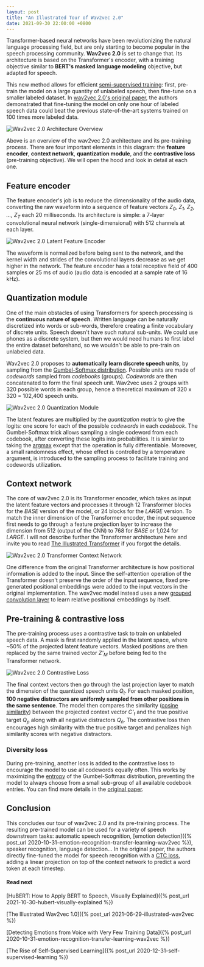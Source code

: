 ```yaml
---
layout: post
title: "An Illustrated Tour of Wav2vec 2.0"
date: 2021-09-30 22:00:00 +0800
---
```


Transformer-based neural networks have been revolutionizing the natural language processing field, but are only starting to become popular in the speech processing community. **Wav2vec 2.0** is set to change that. Its architecture is based on the Transformer's encoder, with a training objective similar to **BERT's masked language modeling** objective, but adapted for speech.

This new method allows for efficient [semi-supervised training](https://en.wikipedia.org/wiki/Semi-supervised_learning): first, pre-train the model on a large quantity of unlabeled speech, then fine-tune on a smaller labeled dataset. In [wav2vec 2.0's original paper](https://proceedings.neurips.cc/paper/2020/hash/92d1e1eb1cd6f9fba3227870bb6d7f07-Abstract.html), the authors demonstrated that fine-tuning the model on only one hour of labeled speech data could beat the previous state-of-the-art systems trained on 100 times more labeled data.

![Wav2vec 2.0 Architecture Overview](/assets/images/illustrated-wav2vec/wav2vec2_architecture_pretraining.png)

Above is an overview of the wav2vec 2.0 architecture and its pre-training process. There are four important elements in this diagram: the **feature encoder**, **context network**, **quantization module**, and the **contrastive loss** (pre-training objective). We will open the hood and look in detail at each one.

## Feature encoder

The feature encoder's job is to reduce the dimensionality of the audio data, converting the raw waveform into a sequence of feature vectors *Z<sub>0</sub>, Z<sub>1</sub>, Z<sub>2</sub>, ..., Z<sub>T</sub>* each 20 milliseconds. Its architecture is simple: a 7-layer convolutional neural network (single-dimensional) with 512 channels at each layer.

![Wav2vec 2.0 Latent Feature Encoder](/assets/images/illustrated-wav2vec/wav2vec2_feature_encoder.png)

The waveform is normalized before being sent to the network, and the kernel width and strides of the convolutional layers decrease as we get higher in the network. The feature encoder has a total receptive field of 400 samples or 25 ms of audio (audio data is encoded at a sample rate of 16 kHz).

## Quantization module

One of the main obstacles of using Transformers for speech processing is the **continuous nature of speech**. Written language can be naturally discretized into words or sub-words, therefore creating a finite vocabulary of discrete units. Speech doesn't have such natural sub-units. We could use phones as a discrete system, but then we would need humans to first label the entire dataset beforehand, so we wouldn't be able to pre-train on unlabeled data.

Wav2vec 2.0 proposes to **automatically learn discrete speech units**, by sampling from the [Gumbel-Softmax distribution](https://paperswithcode.com/method/gumbel-softmax). Possible units are made of *codewords* sampled from *codebooks* (groups). *Codewords* are then concatenated to form the final speech unit. Wav2vec uses 2 groups with 320 possible words in each group, hence a theoretical maximum of 320 x 320 = 102,400 speech units.

![Wav2vec 2.0 Quantization Module](/assets/images/illustrated-wav2vec/wav2vec2_quantization_module.png)

The latent features are multiplied by the *quantization matrix* to give the logits: one score for each of the possible *codewords* in each *codebook*. The Gumbel-Softmax trick allows sampling a single codeword from each codebook, after converting these logits into probabilities. It is similar to taking the [argmax](https://en.wikipedia.org/wiki/Arg_max) except that the operation is fully differentiable. Moreover, a small randomness effect, whose effect is controlled by a temperature argument, is introduced to the sampling process to facilitate training and codewords utilization.

## Context network

The core of wav2vec 2.0 is its Transformer encoder, which takes as input the latent feature vectors and processes it through 12 Transformer blocks for the *BASE* version of the model, or 24 blocks for the *LARGE* version. To match the inner dimension of the Transformer encoder, the input sequence first needs to go through a feature projection layer to increase the dimension from 512 (output of the CNN) to 768 for *BASE* or 1,024 for *LARGE*. I will not describe further the Transformer architecture here and invite you to read [The Illustrated Transformer](https://jalammar.github.io/illustrated-transformer/) if you forgot the details.

![Wav2vec 2.0 Transformer Context Network](/assets/images/illustrated-wav2vec/wav2vec2_context_network_transformer.png)

One difference from the original Transformer architecture is how positional information is added to the input. Since the self-attention operation of the Transformer doesn't preserve the order of the input sequence, fixed pre-generated positional embeddings were added to the input vectors in the original implementation. The wav2vec model instead uses a new [grouped convolution layer](https://paperswithcode.com/method/grouped-convolution) to learn relative positional embeddings by itself.

## Pre-training & contrastive loss

The pre-training process uses a contrastive task to train on unlabeled speech data. A mask is first randomly applied in the latent space, where ~50% of the projected latent feature vectors. Masked positions are then replaced by the same trained vector *Z'<sub>M</sub>* before being fed to the Transformer network.

![Wav2vec 2.0 Contrastive Loss](/assets/images/illustrated-wav2vec/wav2vec2_contrastive_loss.png)

The final context vectors then go through the last projection layer to match the dimension of the quantized speech units *Q<sub>t</sub>*. For each masked position, **100 negative distractors are uniformly sampled from other positions in the same sentence**. The model then compares the similarity ([cosine similarity](https://en.wikipedia.org/wiki/Cosine_similarity)) between the projected context vector *C'<sub>t</sub>* and the true positive target *Q<sub>p</sub>* along with all negative distractors *Q<sub>ñ</sub>*. The contrastive loss then encourages high similarity with the true positive target and penalizes high similarity scores with negative distractors.

### Diversity loss

During pre-training, another loss is added to the contrastive loss to encourage the model to use all codewords equally often. This works by maximizing the [entropy](https://en.wikipedia.org/wiki/Entropy_(information_theory)) of the Gumbel-Softmax distribution, preventing the model to always choose from a small sub-group of all available codebook entries. You can find more details in the [original paper](https://proceedings.neurips.cc/paper/2020/hash/92d1e1eb1cd6f9fba3227870bb6d7f07-Abstract.html).

## Conclusion

This concludes our tour of wav2vec 2.0 and its pre-training process. The resulting pre-trained model can be used for a variety of speech downstream tasks: automatic speech recognition, [emotion detection]({% post_url 2020-10-31-emotion-recognition-transfer-learning-wav2vec %}), speaker recognition, language detection... In the original paper, the authors directly fine-tuned the model for speech recognition with a [CTC loss](https://distill.pub/2017/ctc/), adding a linear projection on top of the context network to predict a word token at each timestep.


#### Read next

[HuBERT: How to Apply BERT to Speech, Visually Explained]({% post_url 2021-10-30-hubert-visually-explained %})

[The Illustrated Wav2vec 1.0]({% post_url 2021-06-29-illustrated-wav2vec %})

[Detecting Emotions from Voice with Very Few Training Data]({% post_url 2020-10-31-emotion-recognition-transfer-learning-wav2vec %})

[The Rise of Self-Supervised Learning]({% post_url 2020-12-31-self-supervised-learning %})

